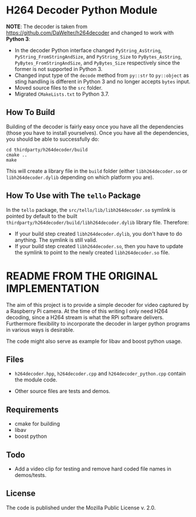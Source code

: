 H264 Decoder Python Module
==========================

**NOTE**: The decoder is taken from https://github.com/DaWelter/h264decoder and changed to work
with **Python 3**:

 * In the decoder Python interface changed `PyString_AsString`, `PyString_FromStringAndSize`, and
   `PyString_Size` to `PyBytes_AsString`, `PyBytes_FromStringAndSize`, and `PyBytes_Size`
   respectively since the former is not supported in Python 3.
 * Changed input type of the `decode` method from `py::str` to `py::object` as sting handling is
   different in Python 3 and no longer accepts `bytes` input.
 * Moved source files to the `src` folder.
 * Migrated `CMakeLists.txt` to Python 3.7.


How To Build
------------

Building of the decoder is fairly easy once you have all the dependencies (those you have to install
yourselves). Once you have all the dependencies, you should be able to successfully do:
```
cd thirdparty/h264decoder/build
cmake ..
make
```

This will create a library file in the `build` folder (either `libh264decoder.so` or
`libh264decoder.dylib` depending on which platform you are).


How To Use with The `tello` Package
-----------------------------------

In the `tello` package, the `src/tello/lib/libh264decoder.so` symlink is pointed by default to the
built `thirdparty/h264decoder/build/libh264decoder.dylib` library file. Therefore:

 * If your build step created `libh264decoder.dylib`, you don't have to do anything. The symlink is
   still valid.
 * If your build step created `libh264decoder.so`, then you have to update the symlink to point to
   the newly created `libh264decoder.so` file.



README FROM THE ORIGINAL IMPLEMENTATION
=======================================

The aim of this project is to provide a simple decoder for video
captured by a Raspberry Pi camera. At the time of this writing I only
need H264 decoding, since a H264 stream is what the RPi software 
delivers. Furthermore flexibility to incorporate the decoder in larger
python programs in various ways is desirable.

The code might also serve as example for libav and boost python usage.


Files
-----
* `h264decoder.hpp`, `h264decoder.cpp` and `h264decoder_python.cpp` contain the module code.

* Other source files are tests and demos.


Requirements
------------
* cmake for building
* libav
* boost python


Todo
----

* Add a video clip for testing and remove hard coded file names in demos/tests.


License
-------
The code is published under the Mozilla Public License v. 2.0. 

